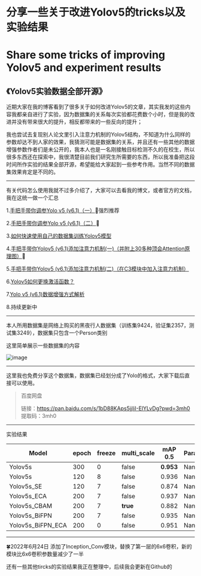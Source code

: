 # 分享一些关于改进Yolov5的tricks以及实验结果
# Share some tricks of improving Yolov5  and experiment results

## 《Yolov5实验数据全部开源》

近期大家在我的博客看到了很多关于如何改进Yolov5的文章，其实我发的这些内容我都亲自进行了实验，因为数据集的关系每次实验都花费数个小时，但是我的改进并没有带来很大的提升，相反都带来的一些反向的提升；

我也尝试去复现别人论文里引入注意力机制的Yolov5结构，不知道为什么同样的参数却达不到人家的效果，我猜测可能是数据集的关系，并且还有一些其他的数据增强参数作者们是未公开的，我本人也是一名刚接触目标检测不久的在校生，所以很多东西还在探索中，我很清楚目前我们研究生所需要的东西，所以我准备把这段时间所作实验的结果全部开源，希望能给大家起到一些参考作用。当然不同的数据集效果肯定是不同的。

-----

有关代码怎么使用我就不过多介绍了，大家可以去看我的博文，或者官方的文档，我在这统一做一个汇总

1.[手把手带你调参Yolo v5 (v6.1)（一）](https://blog.csdn.net/weixin_43694096/article/details/124378167)🌟强烈推荐

2.[手把手带你调参Yolo v5 (v6.1)（二）](https://blog.csdn.net/weixin_43694096/article/details/124411509?spm=1001.2014.3001.5502)🚀

3.[如何快速使用自己的数据集训练Yolov5模型](https://blog.csdn.net/weixin_43694096/article/details/124457787)

4.[手把手带你Yolov5 (v6.1)添加注意力机制(一)（并附上30多种顶会Attention原理图）](https://blog.csdn.net/weixin_43694096/article/details/124443059?spm=1001.2014.3001.5502)🌟

5.[手把手带你Yolov5 (v6.1)添加注意力机制(二)（在C3模块中加入注意力机制）](https://blog.csdn.net/weixin_43694096/article/details/124695537)

6.[Yolov5如何更换激活函数？](https://blog.csdn.net/weixin_43694096/article/details/124413941?spm=1001.2014.3001.5502)

7.[Yolo v5 (v6.1)数据增强方式解析](https://blog.csdn.net/weixin_43694096/article/details/124741952?spm=1001.2014.3001.5502)

8.持续更新中

------

本人所用数据集是网络上购买的黑夜行人数据集（训练集9424，验证集2357，测试集3249），数据集只包含一个Person类别

这里简单展示一些数据集的内容


![image](https://user-images.githubusercontent.com/58406737/168735743-5348e476-1e31-4b78-84b7-ff7276e40dc4.png)






------

这里我也免费分享这个数据集，数据集已经划分成了Yolo的格式，大家下载后直接可以使用。

>百度网盘
>
>链接：https://pan.baidu.com/s/1bD88KAps5jjliI-ElYLvDg?pwd=3mh0 
>提取码：3mh0




------

实验结果

| Model             | epoch | freeze | multi_scale | mAP 0.5   | Parameters(M) | GFLOPs |
| ----------------- | ----- | ------ | ----------- | --------- | ------------- | ------ |
| Yolov5s           | 300   | 0      | false       | **0.953** | Nan           | Nan    |
| Yolov5s           | 120   | 8      | false       | 0.936     | Nan           | Nan    |
| Yolov5s_SE        | 120   | 7      | false       | 0.874     | Nan           | Nan    |
| Yolov5s_ECA       | 200   | 7      | false       | 0.937     | Nan           | Nan    |
| Yolov5s_CBAM      | 200   | 7      | **true**    | 0.882     | Nan           | Nan    |
| Yolov5s_BiFPN     | 200   | 7      | false       | 0.935     | Nan           | Nan    |
| Yolov5s_BiFPN_ECA | 200   | 0      | false       | 0.951     | Nan           | Nan    |

------
🍀2022年6月24日 添加了Inception_Conv模块，替换了第一层的6x6卷积，新的模块比6x6卷积参数量减少了一半

还有一些其他tircks的实验结果我正在整理中，后续我会更新在Github的



